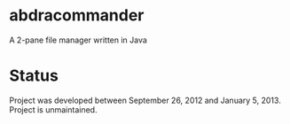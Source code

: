 # abdracommander

A 2-pane file manager written in Java

# Status

Project was developed between September 26, 2012 and January 5, 2013.
Project is unmaintained.
